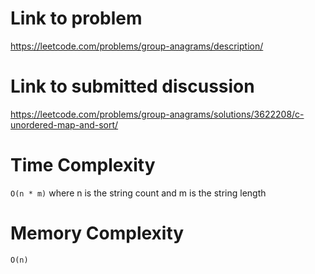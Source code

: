 # Link to problem
https://leetcode.com/problems/group-anagrams/description/

# Link to submitted discussion
https://leetcode.com/problems/group-anagrams/solutions/3622208/c-unordered-map-and-sort/

# Time Complexity
`O(n * m)` where n is the string count and m is the string length

# Memory Complexity
`O(n)`
